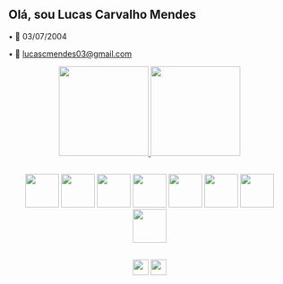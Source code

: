 ## Olá, sou Lucas Carvalho Mendes

• 📅 03/07/2004

• 📧 [lucascmendes03@gmail.com](mailto:lucascmendes03@gmail.com)

<div align="center">
    <a href="https://github.com/LucasCMendes10">
        <img height="160em" src="https://github-readme-stats.vercel.app/api?username=LucasCMendes10&count_private=true&show_icons=true&title_color=5589d6&text_color=DEDEDE&icon_color=5589d6&bg_color=191919&border_radius=10"/>
        <img height="160em" src="https://github-readme-stats.vercel.app/api/top-langs/?username=LucasCMendes10&layout=compact&title_color=5589d6&text_color=DEDEDE&bg_color=191919&border_radius=10"/>
    </a>
</div>

##

<div align="center">
<img src="https://cdn.jsdelivr.net/gh/devicons/devicon@latest/icons/java/java-plain.svg" height="60em">
<img src="https://cdn.jsdelivr.net/gh/devicons/devicon/icons/python/python-original.svg" height="60em"/>
<img src="https://cdn.jsdelivr.net/gh/devicons/devicon/icons/mysql/mysql-original-wordmark.svg" height="60em">
<img src="https://cdn.jsdelivr.net/gh/devicons/devicon@latest/icons/spring/spring-original.svg" height="60em">
<img src="https://cdn.jsdelivr.net/gh/devicons/devicon@latest/icons/nodejs/nodejs-plain.svg" height="60em">
<img src="https://cdn.jsdelivr.net/gh/devicons/devicon/icons/javascript/javascript-plain.svg" height="60em"> 
<img src="https://cdn.jsdelivr.net/gh/devicons/devicon@latest/icons/html5/html5-plain.svg" height="60em">
<img src="https://cdn.jsdelivr.net/gh/devicons/devicon@latest/icons/css3/css3-plain.svg" height="60em">
</div>

##

<div align="center">
<a href="mailto:lucascmendes03@gmail.com">
<img src="https://img.shields.io/badge/Gmail-D14836?style=for-the-badge&logo=gmail&logoColor=white" height="28em"></a>
<a href="https://www.linkedin.com/in/lucas-carvalho-mendes-864231287/">
<img src="https://img.shields.io/badge/LinkedIn-0077B5?style=for-the-badge&logo=linkedin&logoColor=white" height="28em"></a>
</div>
